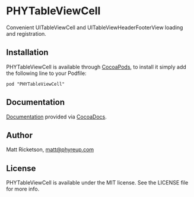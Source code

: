 # PHYTableViewCell

Convenient UITableViewCell and UITableViewHeaderFooterView loading and registration.

## Installation

PHYTableViewCell is available through [CocoaPods](http://cocoapods.org), to install
it simply add the following line to your Podfile:

    pod "PHYTableViewCell"
    
## Documentation

[Documentation](http://cocoadocs.org/docsets/PHYTableViewCell) provided via [CocoaDocs](http://cocoadocs.org).

## Author

Matt Ricketson, matt@phyreup.com

## License

PHYTableViewCell is available under the MIT license. See the LICENSE file for more info.
